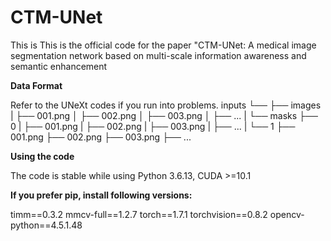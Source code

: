 # CTM-UNet
This is This is the official code for the paper "CTM-UNet: A medical image segmentation network based on multi-scale information awareness and semantic enhancement


**Data Format**

Refer to the UNeXt codes if you run into problems.
inputs
└── <dataset name>
    ├── images
    |   ├── 001.png
    │   ├── 002.png
    │   ├── 003.png
    │   ├── ...
    |
    └── masks
        ├── 0
        |   ├── 001.png
        |   ├── 002.png
        |   ├── 003.png
        |   ├── ...
        |
        └── 1
            ├── 001.png
            ├── 002.png
            ├── 003.png
            ├── ...

            
**Using the code**

The code is stable while using Python 3.6.13, CUDA >=10.1


**If you prefer pip, install following versions:**

timm==0.3.2
mmcv-full==1.2.7
torch==1.7.1
torchvision==0.8.2
opencv-python==4.5.1.48
